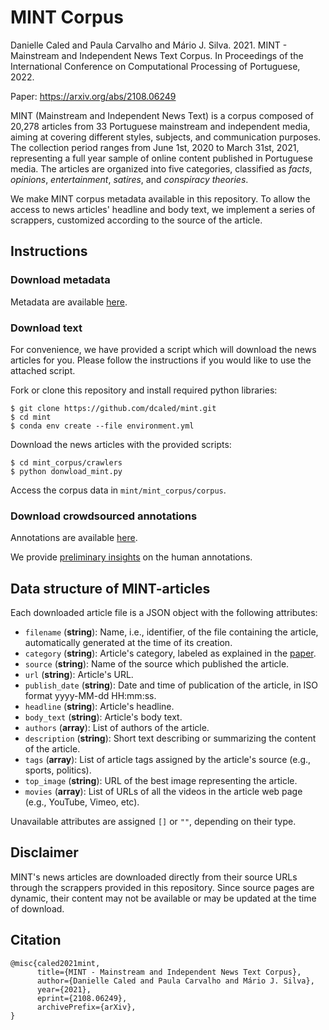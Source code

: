 # MINT Corpus
Danielle Caled and Paula Carvalho and Mário J. Silva. 2021. MINT - Mainstream and Independent News Text Corpus.  In Proceedings of the International Conference on Computational Processing of Portuguese, 2022.

Paper: https://arxiv.org/abs/2108.06249

MINT (Mainstream and Independent News Text) is a corpus composed of 20,278 articles from 33 Portuguese mainstream and independent media, aiming at covering different styles, subjects, and communication purposes.
The collection period ranges from June 1st, 2020 to March 31st, 2021, representing a full year sample of online content published in Portuguese media.
The articles are organized into five categories, classified as *facts*, *opinions*, *entertainment*, *satires*, and *conspiracy theories*.


We make MINT corpus metadata available in this repository. 
To allow the access to news articles' headline and body text, we implement a series of scrappers, customized according to the source of the article.


## Instructions

### Download metadata

Metadata are available [here](https://github.com/dcaled/mint/blob/master/mint_corpus/corpus/mint-metadata.json).

### Download text 

For convenience, we have provided a script which will download the news articles for you. Please follow the instructions if you would like to use the attached script.

Fork or clone this repository and install required python libraries:

```
$ git clone https://github.com/dcaled/mint.git
$ cd mint
$ conda env create --file environment.yml
```

Download the news articles with the provided scripts:

```
$ cd mint_corpus/crawlers
$ python donwload_mint.py
```

Access the corpus data in ```mint/mint_corpus/corpus```.

### Download crowdsourced annotations

Annotations are available [here](https://github.com/dcaled/mint/blob/master/mint_corpus/corpus/mint-annotations.xlsx).

We provide [preliminary insights](https://github.com/dcaled/mint/blob/master/mint_corpus/understanding_annotations/annotations_analysis.ipynb) on the human annotations. 

## Data structure of MINT-articles

Each downloaded article file is a JSON object with the following attributes:

* ```filename``` (**string**): Name, i.e., identifier, of the file containing the article, automatically generated at the time of its creation.
* ```category``` (**string**): Article's category, labeled as explained in the [paper](https://arxiv.org/abs/2108.06249).
* ```source``` (**string**): Name of the source which published the article.
* ```url``` (**string**): Article's URL.
* ```publish_date``` (**string**): Date and time of publication of the article, in ISO format yyyy-MM-dd HH:mm:ss.
* ```headline``` (**string**): Article's headline.
* ```body_text``` (**string**): Article's body text.
* ```authors``` (**array**): List of authors of the article.
* ```description``` (**string**): Short text describing or summarizing the content of the article.
* ```tags``` (**array**): List of article tags assigned by the article's source (e.g., sports, politics).
* ```top_image``` (**string**): URL of the best image representing the article.
* ```movies``` (**array**): List of URLs of all the videos in the article web page (e.g., YouTube, Vimeo, etc).

Unavailable attributes are assigned ```[]``` or ```""```, depending on their type. 


## Disclaimer
MINT's news articles are downloaded directly from their source URLs through the scrappers provided in this repository. Since source pages are dynamic, their content may not be available or may be updated at the time of download.


## Citation
```
@misc{caled2021mint,
      title={MINT - Mainstream and Independent News Text Corpus}, 
      author={Danielle Caled and Paula Carvalho and Mário J. Silva},
      year={2021},
      eprint={2108.06249},
      archivePrefix={arXiv},
}
```
